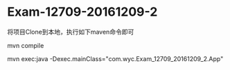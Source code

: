 # Exam-12709-20161209-2

将项目Clone到本地，执行如下maven命令即可


mvn compile


mvn exec:java -Dexec.mainClass="com.wyc.Exam_12709_20161209_2.App"
